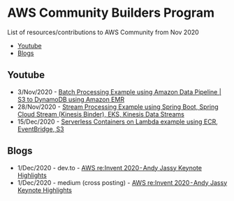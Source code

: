 # AWS Community Builders Program
List of resources/contributions to AWS Community from Nov 2020
- [Youtube](#youtube)
- [Blogs](#blogs)

## Youtube
- 3/Nov/2020 - [Batch Processing Example using Amazon Data Pipeline | S3 to DynamoDB using Amazon EMR](https://www.youtube.com/watch?v=txrG-w6oN1M)
- 28/Nov/2020 - [Stream Processing Example using Spring Boot, Spring Cloud Stream (Kinesis Binder), EKS, Kinesis Data Streams](https://youtu.be/BIy6n-uXWCY)
- 15/Dec/2020 - [Serverless Containers on Lambda example using ECR, EventBridge, S3](https://www.youtube.com/watch?v=pFw-PpVDdWw)

## Blogs
- 1/Dec/2020 - dev.to - [AWS re:Invent 2020 - Andy Jassy Keynote Highlights](https://dev.to/aws-builders/aws-re-invent-2020-andy-jassy-keynote-highlights-2cok)
- 1/Dec/2020 - medium (cross posting) - [AWS re:Invent 2020 - Andy Jassy Keynote Highlights](https://medium.com/techprimers/aws-re-invent-2020-andy-jassy-keynote-highlights-7e554c9c6c1f)
